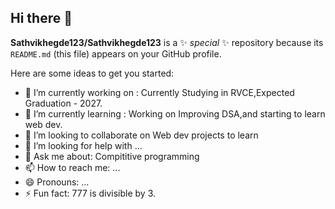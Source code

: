 ## Hi there 👋


**Sathvikhegde123/Sathvikhegde123** is a ✨ _special_ ✨ repository because its `README.md` (this file) appears on your GitHub profile.

Here are some ideas to get you started:

- 🔭 I’m currently working on : Currently Studying in RVCE,Expected Graduation - 2027.
- 🌱 I’m currently learning : Working on Improving DSA,and starting to learn web dev.
- 👯 I’m looking to collaborate on Web dev projects to learn
- 🤔 I’m looking for help with ...
- 💬 Ask me about: Compititive programming
- 📫 How to reach me: ...
- 😄 Pronouns: ...
- ⚡ Fun fact: 777 is divisible by 3.

